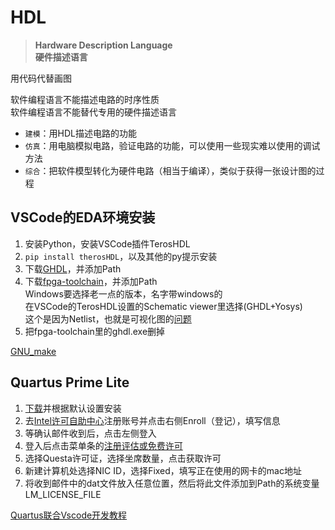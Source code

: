 ---
---

# HDL

>**Hardware Description Language**\
>**硬件描述语言**

用代码代替画图

软件编程语言不能描述电路的时序性质\
软件编程语言不能替代专用的硬件描述语言

+ `建模`：用HDL描述电路的功能
+ `仿真`：用电脑模拟电路，验证电路的功能，可以使用一些现实难以使用的调试方法
+ `综合`：把软件模型转化为硬件电路（相当于编译），类似于获得一张设计图的过程

## VSCode的EDA环境安装

1. 安装Python，安装VSCode插件TerosHDL
2. `pip install therosHDL`，以及其他的py提示安装
3. 下载[GHDL](https://github.com/ghdl/ghdl)，并添加Path
4. 下载[fpga-toolchain](https://github.com/yosyshq/fpga-toolchain)，并添加Path\
   Windows要选择老一点的版本，名字带windows的\
   在VSCode的TerosHDL设置的Schematic viewer里选择(GHDL+Yosys)\
   这个是因为Netlist，也就是可视化图的[问题](https://terostechnology.github.io/terosHDLdoc/netlist/configuration.html)
5. 把fpga-toolchain里的ghdl.exe删掉

[GNU_make](https://gnuwin32.sourceforge.net/packages/make.htm)

## Quartus Prime Lite

1. [下载](https://www.intel.cn/content/www/cn/zh/products/details/fpga/development-tools/quartus-prime/resource.html)并根据默认设置安装
2. 去[Intel许可自助中心](https://licensing.intel.com)注册账号并点击右侧Enroll（登记），填写信息
3. 等确认邮件收到后，点击左侧登入
4. 登入后点击菜单条的[注册评估或免费许可](https://licensing.intel.com/psg/s/sales-signup-evaluationlicenses)
5. 选择Questa许可证，选择坐席数量，点击获取许可
6. 新建计算机处选择NIC ID，选择Fixed，填写正在使用的网卡的mac地址
7. 将收到邮件中的dat文件放入任意位置，然后将此文件添加到Path的系统变量LM_LICENSE_FILE

[Quartus联合Vscode开发教程](https://blog.csdn.net/qq_46588746/article/details/108780967)
